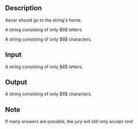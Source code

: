 ## Description

<div><p>Aenar should go to the string's home.</p></div><div class="input-specification"><p>A string consisting of only $6$ letters.</p></div><div class="output-specification"><p>A string consisting of only $6$ characters.</p></div>

## Input

<p>A string consisting of only $6$ letters.</p>

## Output

<p>A string consisting of only $6$ characters.</p>

## Note

<p>If many answers are possible, the jury will <span class="tex-font-style-bf">still only accept one</span>!</p>

